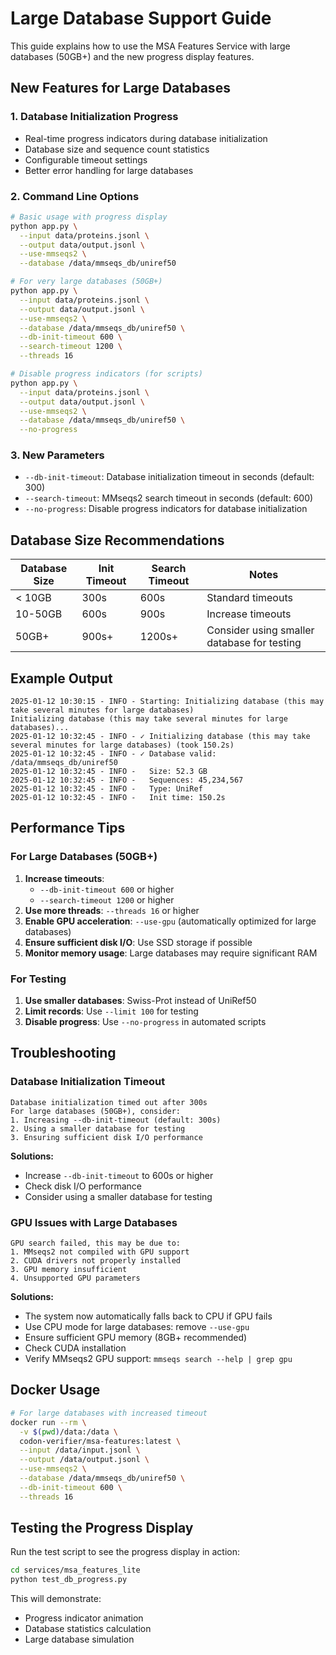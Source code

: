 # Large Database Support Guide

This guide explains how to use the MSA Features Service with large databases (50GB+) and the new progress display features.

## New Features for Large Databases

### 1. Database Initialization Progress
- Real-time progress indicators during database initialization
- Database size and sequence count statistics
- Configurable timeout settings
- Better error handling for large databases

### 2. Command Line Options

```bash
# Basic usage with progress display
python app.py \
  --input data/proteins.jsonl \
  --output data/output.jsonl \
  --use-mmseqs2 \
  --database /data/mmseqs_db/uniref50

# For very large databases (50GB+)
python app.py \
  --input data/proteins.jsonl \
  --output data/output.jsonl \
  --use-mmseqs2 \
  --database /data/mmseqs_db/uniref50 \
  --db-init-timeout 600 \
  --search-timeout 1200 \
  --threads 16

# Disable progress indicators (for scripts)
python app.py \
  --input data/proteins.jsonl \
  --output data/output.jsonl \
  --use-mmseqs2 \
  --database /data/mmseqs_db/uniref50 \
  --no-progress
```

### 3. New Parameters

- `--db-init-timeout`: Database initialization timeout in seconds (default: 300)
- `--search-timeout`: MMseqs2 search timeout in seconds (default: 600)
- `--no-progress`: Disable progress indicators for database initialization

## Database Size Recommendations

| Database Size | Init Timeout | Search Timeout | Notes |
|---------------|-------------|----------------|-------|
| < 10GB | 300s | 600s | Standard timeouts |
| 10-50GB | 600s | 900s | Increase timeouts |
| 50GB+ | 900s+ | 1200s+ | Consider using smaller database for testing |

## Example Output

```
2025-01-12 10:30:15 - INFO - Starting: Initializing database (this may take several minutes for large databases)
Initializing database (this may take several minutes for large databases)...
2025-01-12 10:32:45 - INFO - ✓ Initializing database (this may take several minutes for large databases) (took 150.2s)
2025-01-12 10:32:45 - INFO - ✓ Database valid: /data/mmseqs_db/uniref50
2025-01-12 10:32:45 - INFO -   Size: 52.3 GB
2025-01-12 10:32:45 - INFO -   Sequences: 45,234,567
2025-01-12 10:32:45 - INFO -   Type: UniRef
2025-01-12 10:32:45 - INFO -   Init time: 150.2s
```

## Performance Tips

### For Large Databases (50GB+)

1. **Increase timeouts**: 
   - `--db-init-timeout 600` or higher
   - `--search-timeout 1200` or higher
2. **Use more threads**: `--threads 16` or higher
3. **Enable GPU acceleration**: `--use-gpu` (automatically optimized for large databases)
4. **Ensure sufficient disk I/O**: Use SSD storage if possible
5. **Monitor memory usage**: Large databases may require significant RAM

### For Testing

1. **Use smaller databases**: Swiss-Prot instead of UniRef50
2. **Limit records**: Use `--limit 100` for testing
3. **Disable progress**: Use `--no-progress` in automated scripts

## Troubleshooting

### Database Initialization Timeout

```
Database initialization timed out after 300s
For large databases (50GB+), consider:
1. Increasing --db-init-timeout (default: 300s)
2. Using a smaller database for testing
3. Ensuring sufficient disk I/O performance
```

**Solutions:**
- Increase `--db-init-timeout` to 600s or higher
- Check disk I/O performance
- Consider using a smaller database for testing

### GPU Issues with Large Databases

```
GPU search failed, this may be due to:
1. MMseqs2 not compiled with GPU support
2. CUDA drivers not properly installed
3. GPU memory insufficient
4. Unsupported GPU parameters
```

**Solutions:**
- The system now automatically falls back to CPU if GPU fails
- Use CPU mode for large databases: remove `--use-gpu`
- Ensure sufficient GPU memory (8GB+ recommended)
- Check CUDA installation
- Verify MMseqs2 GPU support: `mmseqs search --help | grep gpu`

## Docker Usage

```bash
# For large databases with increased timeout
docker run --rm \
  -v $(pwd)/data:/data \
  codon-verifier/msa-features:latest \
  --input /data/input.jsonl \
  --output /data/output.jsonl \
  --use-mmseqs2 \
  --database /data/mmseqs_db/uniref50 \
  --db-init-timeout 600 \
  --threads 16
```

## Testing the Progress Display

Run the test script to see the progress display in action:

```bash
cd services/msa_features_lite
python test_db_progress.py
```

This will demonstrate:
- Progress indicator animation
- Database statistics calculation
- Large database simulation
